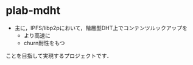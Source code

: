 # plab-mdht
- 主に，IPFS/libp2pにおいて，階層型DHT上でコンテンツルックアップを
  - より高速に
  - churn耐性をもつ
  
ことを目指して実現するプロジェクトです．
